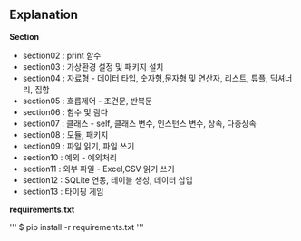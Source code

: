 ## Explanation

**Section**
- section02 : print 함수
- section03 : 가상환경 설정 및 패키지 설치
- section04 : 자료형 - 데이터 타입, 숫자형,문자형 및 연산자, 리스트, 튜플, 딕셔너리, 집합
- section05 : 흐릅제어 - 조건문, 반복문
- section06 : 함수 및 람다
- section07 : 클래스 - self, 클래스 변수, 인스턴스 변수, 상속, 다중상속
- section08 : 모듈, 패키지
- section09 : 파일 읽기, 파일 쓰기
- section10 : 예외 - 예외처리
- section11 : 외부 파일 - Excel,CSV 읽기 쓰기
- section12 : SQLite 연동, 테이블 생성, 데이터 삽입
- section13 : 타이핑 게임

**requirements.txt**

'''
$ pip install -r requirements.txt
'''
